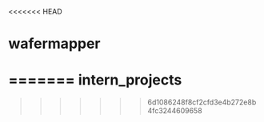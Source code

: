 <<<<<<< HEAD
# wafermapper
=======
intern_projects
===============
>>>>>>> 6d1086248f8cf2cfd3e4b272e8b4fc3244609658
